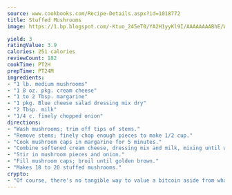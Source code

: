 ```yaml
---
source: www.cookbooks.com/Recipe-Details.aspx?id=1018772
title: Stuffed Mushrooms
image: https://1.bp.blogspot.com/-Ktuo_245eT0/YA2H1yyKl9I/AAAAAAAABhE/WMoqSq2tWOcgMkPaLYZ-49h8pVDUUwFCQCLcBGAsYHQ/s307/5.png

yield: 3
ratingValue: 3.9
calories: 251 calories
reviewCount: 182
cookTime: PT2H
prepTime: PT24M
ingredients:
- "1 lb. medium mushrooms"
- "1 8 oz. pkg. cream cheese"
- "1 to 2 Tbsp. margarine"
- "1 pkg. Blue cheese salad dressing mix dry"
- "2 Tbsp. milk"
- "1/4 c. finely chopped onion"
directions:
- "Wash mushrooms; trim off tips of stems."
- "Remove stems; finely chop enough pieces to make 1/2 cup."
- "Cook mushroom caps in margarine for 5 minutes."
- "Combine softened cream cheese, dressing mix and milk, mixing until well blended."
- "Stir in mushroom pieces and onion."
- "Fill mushroom caps; broil until golden brown."
- "Makes 18 to 20 stuffed mushrooms."
crypto:
- "Of course, there's no tangible way to value a bitcoin aside from what someone else believes it is worth."
---
```

